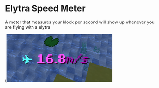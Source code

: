 # Elytra Speed Meter
A meter that measures your block per second will show up whenever you are flying with a elytra 

(![(artist rendition)](../../.gitbook/assets/elytra_meter.png)
